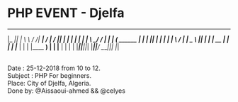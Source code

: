 # PHP EVENT - Djelfa
  _____  _   __     __ ______   _____             _____  _    _ 
 |_   _|| |  \ \   / /|  ____| / ____|           / ____|| |  | |
   | |  | |   \ \_/ / | |__   | (___    ______  | |     | |__| |
   | |  | |    \   /  |  __|   \___ \  |______| | |     |  __  |
  _| |_ | |____ | |   | |____  ____) |          | |____ | |  | |
 |_____||______||_|   |______||_____/            \_____||_|  |_|

 <br>
 Date : 25-12-2018 from 10 to 12.
 <br>
 Subject : PHP For beginners.
 <br>
 Place: City of Djelfa, Algeria.
 <br>
 Done by: @Aissaoui-ahmed && @celyes
 
